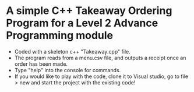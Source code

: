 # A simple C++ Takeaway Ordering Program for a Level 2 Advance Programming module

+ Coded with a skeleton c++ "Takeaway.cpp" file. 
+ The program reads from a menu.csv file, and outputs a receipt once an order has been made.
+ Type "help" into the console for commands.
+ If you would like to play with the code, clone it to Visual studio, go to file > new and start the project with the existing code!
